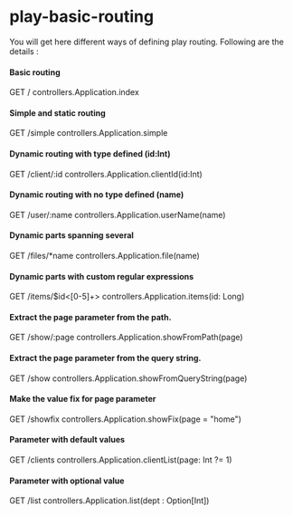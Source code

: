 # play-basic-routing
You will get here different ways of defining play routing. Following are the details :
#### Basic routing
GET   /                    controllers.Application.index

#### Simple and static routing
GET   /simple              controllers.Application.simple

#### Dynamic routing with type defined (id:Int)
GET   /client/:id          controllers.Application.clientId(id:Int)

#### Dynamic routing with no type defined (name)
GET   /user/:name          controllers.Application.userName(name)

#### Dynamic parts spanning several
GET   /files/*name         controllers.Application.file(name)

#### Dynamic parts with custom regular expressions
GET   /items/$id<[0-5]+>   controllers.Application.items(id: Long)

#### Extract the page parameter from the path.
GET   /show/:page          controllers.Application.showFromPath(page)

#### Extract the page parameter from the query string.
GET   /show                controllers.Application.showFromQueryString(page)

#### Make the value fix for page parameter
GET   /showfix             controllers.Application.showFix(page = "home")

#### Parameter with default values
GET   /clients             controllers.Application.clientList(page: Int ?= 1)

#### Parameter with optional value
GET   /list                controllers.Application.list(dept : Option[Int])

